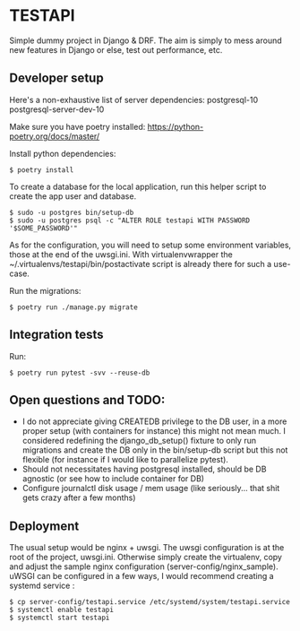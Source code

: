 # TESTAPI

Simple dummy project in Django & DRF. The aim is simply to mess around new features in Django or else, 
test out performance, etc.

## Developer setup

Here's a non-exhaustive list of server dependencies:
postgresql-10 postgresql-server-dev-10

Make sure you have poetry installed: https://python-poetry.org/docs/master/

Install python dependencies:

```
$ poetry install
```

To create a database for the local application, run this helper script to create the app user and database.

```
$ sudo -u postgres bin/setup-db
$ sudo -u postgres psql -c "ALTER ROLE testapi WITH PASSWORD '$SOME_PASSWORD'"
```

As for the configuration, you will need to setup some environment variables, those at the end of the uwsgi.ini.
With virtualenvwrapper the ~/.virtualenvs/testapi/bin/postactivate script is already there for such a use-case.

Run the migrations:

```
$ poetry run ./manage.py migrate
```

## Integration tests

Run:

```
$ poetry run pytest -svv --reuse-db
```

## Open questions and TODO:

- I do not appreciate giving CREATEDB privilege to the DB user, in a more proper setup (with containers for instance) this
might not mean much. I considered redefining the django_db_setup() fixture to only run migrations and create the DB only in
the bin/setup-db script but this not flexible (for instance if I would like to parallelize pytest).
- Should not necessitates having postgresql installed, should be DB agnostic (or see how to include container for DB)
- Configure journalctl disk usage / mem usage (like seriously... that shit gets crazy after a few months)

## Deployment

The usual setup would be nginx + uwsgi. The uwsgi configuration is at the root of the project, uwsgi.ini. Otherwise simply
create the virtualenv, copy and adjust the sample nginx configuration (server-config/nginx_sample). uWSGI can be configured
in a few ways, I would recommend creating a systemd service :

```
$ cp server-config/testapi.service /etc/systemd/system/testapi.service
$ systemctl enable testapi
$ systemctl start testapi
```
